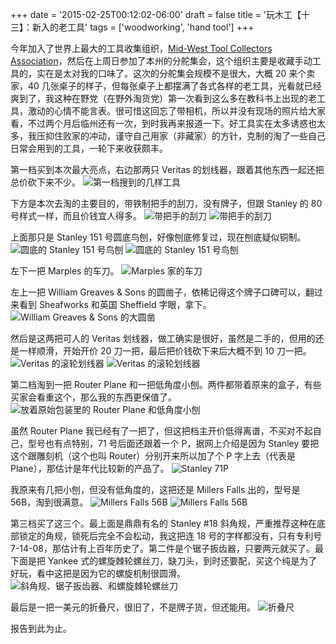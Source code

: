 +++
date = '2015-02-25T00:12:02-06:00'
draft = false
title = '玩木工【十三】：新入的老工具'
tags = ['woodworking', 'hand tool']
+++

今年加入了世界上最大的工具收集组织，[Mid-West Tool Collectors Association](http://www.mwtca.org/)，然后在上周日参加了本州的分舵集会，这个组织主要是收藏手动工具的，实在是太对我的口味了。这次的分舵集会规模不是很大，大概 20 来个卖家，40 几张桌子的样子，但每张桌子上都摆满了各式各样的老工具，光看就已经爽到了，我这种在野党（在野外淘货党）第一次看到这么多在教科书上出现的老工具，激动的心情不能言表。很可惜这回忘了带相机，所以并没有现场的照片给大家看，不过两个月后临州还有一次，到时我再来报道一下。好工具实在太多诱惑也太多，我压抑住败家的冲动，谨守自己用家（非藏家）的方针，克制的淘了一些自己日常会用到的工具，一轮下来收获颇丰。

第一档买到本次最大亮点，右边那两只 Veritas 的划线器，跟着其他东西一起还把总价砍下来不少。
![第一档搜到的几样工具](01.jpg '第一档搜到的几样工具')

下方是本次去淘的主要目的，带铁制把手的刮刀，没有牌子，但跟 Stanley 的 80 号样式一样，而且价钱宜人得多。
![带把手的刮刀](02.jpg '类 Stanley 80 号的带把手的刮刀')
![带把手的刮刀](03.jpg '没有牌子，只写了 Made in USA')

上面那只是 Stanley 151 号圆底鸟刨，好像刨底修复过，现在刨底疑似铜制。
![圆底的 Stanley 151 号鸟刨](04.jpg '圆底的 Stanley 151 号鸟刨')
![圆底的 Stanley 151 号鸟刨](05.jpg '刨底修复过')

左下一把 Marples 的车刀。
![Marples 家的车刀](06.jpg 'Marples 家的车刀')

左上一把 William Greaves & Sons 的圆凿子，依稀记得这个牌子口碑可以，翻过来看到 Sheafworks 和英国 Sheffield 字眼，拿下。
![William Greaves & Sons 的大圆凿](07.jpg 'William Greaves & Sons 的大圆凿，英国 Sheffield 产')

然后是这两把可人的 Veritas 划线器，做工确实是很好，虽然是二手的，但用的还是一样顺滑，开始开价 20 刀一把，最后把价钱砍下来后大概不到 10 刀一把。
![Veritas 的滚轮划线器](08.jpg 'Veritas 的滚轮划线器')
![Veritas 的滚轮划线器](09.jpg '特写')

第二档淘到一把 Router Plane 和一把低角度小刨。两件都带着原来的盒子，有些买家会看重这个，那么我的东西更保值了。
![放着原始包装里的 Router Plane 和低角度小刨](10.jpg 'Router Plane 和低角度小刨，都带有原来的盒子')

虽然 Router Plane 我已经有了一把了，但这把档主开价低得离谱，不买对不起自己，型号也有点特别，71 号后面还跟着一个 P，据网上介绍是因为 Stanley 要把这个跟雕刻机（这个也叫 Router）分别开来所以加了个 P 字上去（代表是 Plane），那估计是年代比较新的产品了。
![Stanley 71P](11.jpg 'Stanley 71P')

我原来有几把小刨，但没有低角度的，这把还是 Millers Falls 出的，型号是 56B，淘到很满意。
![Millers Falls 56B](12.jpg 'Millers Falls 56B')
![Millers Falls 56B](13.jpg 'Millers Falls 56B 侧面')

第三档买了这三个。最上面是鼎鼎有名的 Stanley #18 斜角规，严重推荐这种在底部锁定的角规，锁死后完全不会松动，我这把连 18 号的字样都没有，只有专利号 7-14-08，那估计有上百年历史了。第二件是个锯子扳齿器，只要两元就买了。最下面是把 Yankee 式的螺旋棘轮螺丝刀，缺刀头，到时还要配，买这个纯是为了好玩，看中这把是因为它的螺旋机制很圆滑。
![斜角规、锯子扳齿器、和螺旋棘轮螺丝刀](14.jpg '由上至下是：斜角规、锯子扳齿器、和螺旋棘轮螺丝刀')


最后是一把一美元的折叠尺，很旧了，不是牌子货，但还能用。
![折叠尺](15.jpg '折叠尺')

报告到此为止。